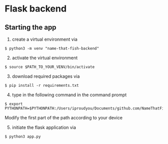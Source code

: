 <!-- @format -->

# Flask backend

## Starting the app

1. create a virtual environment via
```
$ python3 -m venv "name-that-fish-backend"
```

2. activate the virtual environment
```
$ source $PATH_TO_YOUR_VENV/bin/activate
```

3. download required packages via

```
$ pip install -r requirements.txt
```

4. type in the following command in the command prompt

```
$ export PYTHONPATH=$PYTHONPATH:/Users/iproudyou/Documents/github.com/NameThatFish
```

Modify the first part of the path according to your device

5. initiate the flask application via

```
$ python3 app.py
```
